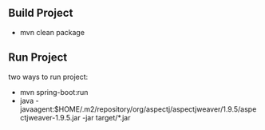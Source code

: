 ## Build Project
- mvn clean package
  
## Run Project
two ways to run project:
- mvn spring-boot:run
- java -javaagent:$HOME/.m2/repository/org/aspectj/aspectjweaver/1.9.5/aspectjweaver-1.9.5.jar -jar target/*.jar
